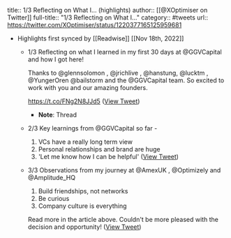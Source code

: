 title:: 1/3 Reflecting on What I... (highlights)
author:: [[@XOptimiser on Twitter]]
full-title:: "1/3 Reflecting on What I..."
category:: #tweets
url:: https://twitter.com/XOptimiser/status/1220377165125959681

- Highlights first synced by [[Readwise]] [[Nov 18th, 2022]]
	- 1/3 Reflecting on what I learned in my first 30 days at @GGVCapital and how I got here!
	  
	  Thanks to @glennsolomon , @jrichlive , @hanstung, @lucktm , @YungerOren  @bailstorm  and the @GGVCapital team. So excited to work with you and our amazing founders.
	  
	  https://t.co/FNg2N8JJd5 ([View Tweet](https://twitter.com/XOptimiser/status/1220377163402072064))
		- **Note**: Thread
	- 2/3 Key learnings from @GGVCapital  so far -
	  1. VCs have a really long term view
	  2. Personal relationships and brand are huge
	  3. 'Let me know how I can be helpful' ([View Tweet](https://twitter.com/XOptimiser/status/1220377164467408896))
	- 3/3 Observations from my journey at @AmexUK , @Optimizely and @Amplitude_HQ 
	  1. Build friendships, not networks
	  2. Be curious
	  3. Company culture is everything
	  
	  Read more in the article above. Couldn't be more pleased with the decision and opportunity! ([View Tweet](https://twitter.com/XOptimiser/status/1220377165125959681))